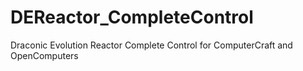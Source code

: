 # DEReactor_CompleteControl
Draconic Evolution Reactor Complete Control for ComputerCraft and OpenComputers
